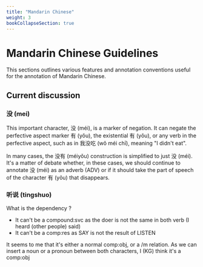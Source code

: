 ```yaml
---
title: "Mandarin Chinese"
weight: 3
bookCollapseSection: true
---
```


# Mandarin Chinese Guidelines 

This sections outlines various features and annotation conventions useful for the annotation of Mandarin Chinese.

## Current discussion
### 没 (mei) 
This important character, 没 (méi), is a marker of negation. It can negate the perfective aspect marker 有 (yǒu), the existential 有 (yǒu), or any verb in the perfective aspect, such as in 我没吃 (wǒ méi chī), meaning "I didn't eat".

In many cases, the 没有 (méiyǒu) construction is simplified to just 没 (méi). It's a matter of debate whether, in these cases, we should continue to annotate 没 (méi) as an adverb (ADV) or if it should take the part of speech of the character 有 (yǒu) that disappears.


### 听说 (tingshuo) 
What is the dependency ?
- It can't be a compound:svc as the doer is not the same in both verb (I heard (other people) said)
- It can't be a comp:res as SAY is not the result of LISTEN

It seems to me that it's either a normal comp:obj, or a /m relation. As we can insert a noun or a pronoun between both characters, I (KG) think it's a comp:obj